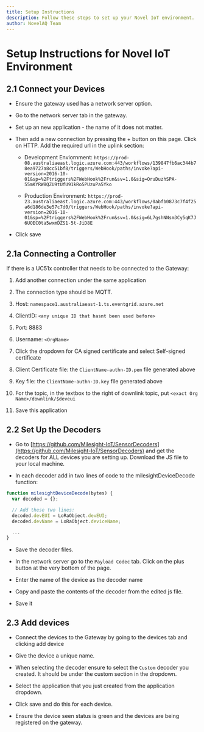 ```yaml
---
title: Setup Instructions
description: Follow these steps to set up your Novel IoT environment.
author: NovelAQ Team
---
```

# Setup Instructions for Novel IoT Environment

## 2.1 Connect your Devices

*   Ensure the gateway used has a network server option.
    
*   Go to the network server tab in the gateway.
    
*   Set up an new application - the name of it does not matter.
    
*   Then add a new connection by pressing the + button on this page. Click on HTTP. Add the required url in the uplink section:
    
    *   Development Enviornment: `https://prod-08.australiaeast.logic.azure.com:443/workflows/139847fb6ac344b78ea9727a8cc51bf8/triggers/WebHook/paths/invoke?api-version=2016-10-01&sp=%2Ftriggers%2FWebHook%2Frun&sv=1.0&sig=OruDuzhSPA-55mKYRW8QZU9tUfU91kRo5PUzuPa5Yko`
        
    *   Production Environment: `https://prod-23.australiaeast.logic.azure.com:443/workflows/0abfb0873c7f4f25a6d186de3e57c7d0/triggers/WebHook/paths/invoke?api-version=2016-10-01&sp=%2Ftriggers%2FWebHook%2Frun&sv=1.0&sig=6L7gshNNsm3Cy5qK7J6UOEC0ta5wxmDZS1-5t-JiD8E`
        
*   Click save
    

## 2.1a Connecting a Controller

If there is a UC51x controller that needs to be connected to the Gateway:

1.  Add another connection under the same application
    
2.  The connection type should be MQTT.
    
3.  Host: `namespace1.australiaeast-1.ts.eventgrid.azure.net`
    
4.  ClientID: `<any unique ID that hasnt been used before>`
    
5.  Port: 8883
    
6.  Username: `<OrgName>`
    
7.  Click the dropdown for CA signed certificate and select Self-signed certificate
    
8.  Client Certificate file: the `ClientName-authn-ID.pem` file generated above
    
9.  Key file: the `ClientName-authn-ID.key` file generated above
    
10.  For the topic, in the textbox to the right of downlink topic, put `<exact Org Name>/downlink/$deveui`
    
11.  Save this application
    

## 2.2 Set Up the Decoders

*   Go to [https://github.com/Milesight-IoT/SensorDecoders](https://github.com/Milesight-IoT/SensorDecoders) and get the decoders for ALL devices you are setting up. Download the JS file to your local machine.
    
*   In each decoder add in two lines of code to the milesightDeviceDecode function:
    

```javascript
function milesightDeviceDecode(bytes) {
  var decoded = {};

  // Add these two lines:
  decoded.devEUI = LoRaObject.devEUI;
  decoded.devName = LoRaObject.deviceName;

  ...
}
```

*   Save the decoder files.
    
*   In the network server go to the `Payload Codec` tab. Click on the plus button at the very bottom of the page.
    
*   Enter the name of the device as the decoder name
    
*   Copy and paste the contents of the decoder from the edited js file.
    
*   Save it
    

## 2.3 Add devices

*   Connect the devices to the Gateway by going to the devices tab and clicking add device
    
*   Give the device a unique name.
    
*   When selecting the decoder ensure to select the `Custom` decoder you created. It should be under the custom section in the dropdown.
    
*   Select the application that you just created from the application dropdown.
    
*   Click save and do this for each device.
    
*   Ensure the device seen status is green and the devices are being registered on the gateway.